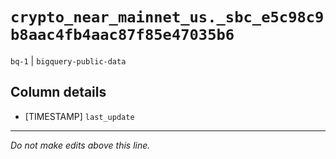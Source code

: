 # `crypto_near_mainnet_us._sbc_e5c98c9b8aac4fb4aac87f85e47035b6`
`bq-1` | `bigquery-public-data`

## Column details
* [TIMESTAMP] `last_update`

-------------------------------------------------------------------------------
*Do not make edits above this line.*
